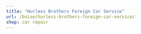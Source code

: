 ```yaml
---
title: "Hurless Brothers Foreign Car Service"
url: /boise/hurless-brothers-foreign-car-service/
shop: car repair
---
```

